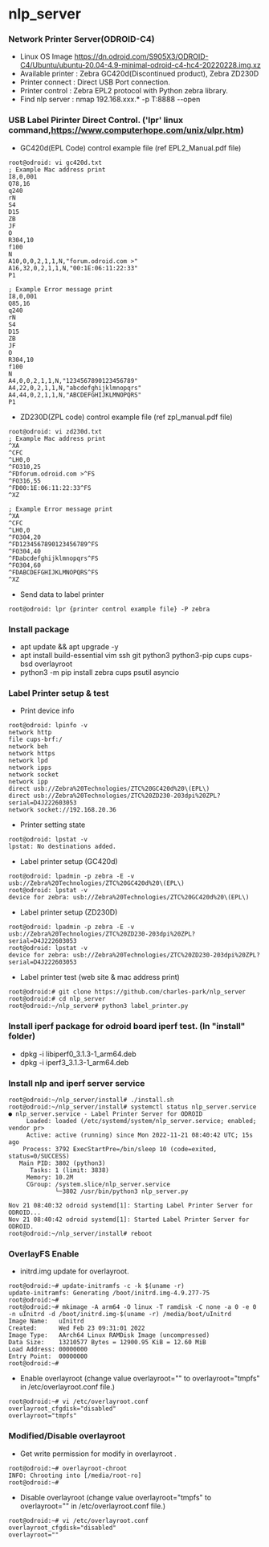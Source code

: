 # nlp_server
### Network Printer Server(ODROID-C4)
* Linux OS Image https://dn.odroid.com/S905X3/ODROID-C4/Ubuntu/ubuntu-20.04-4.9-minimal-odroid-c4-hc4-20220228.img.xz
* Available printer : Zebra GC420d(Discontinued product), Zebra ZD230D
* Printer connect : Direct USB Port connection.
* Printer control : Zebra EPL2 protocol with Python zebra library.
* Find nlp server : nmap 192.168.xxx.* -p T:8888 --open

### USB Label Pirinter Direct Control. ('lpr' linux command,https://www.computerhope.com/unix/ulpr.htm)
* GC420d(EPL Code) control example file (ref EPL2_Manual.pdf file)
```
root@odroid: vi gc420d.txt
; Example Mac address print
I8,0,001
Q78,16
q240
rN
S4
D15
ZB
JF
O
R304,10
f100
N
A10,0,0,2,1,1,N,"forum.odroid.com >"
A16,32,0,2,1,1,N,"00:1E:06:11:22:33"
P1

; Example Error message print
I8,0,001
Q85,16
q240
rN
S4
D15
ZB
JF
O
R304,10
f100
N
A4,0,0,2,1,1,N,"1234567890123456789"
A4,22,0,2,1,1,N,"abcdefghijklmnopqrs"
A4,44,0,2,1,1,N,"ABCDEFGHIJKLMNOPQRS"
P1
```
* ZD230D(ZPL code) control example file (ref zpl_manual.pdf file)
```
root@odroid: vi zd230d.txt
; Example Mac address print
^XA
^CFC
^LH0,0
^FO310,25
^FDforum.odroid.com >^FS
^FO316,55
^FD00:1E:06:11:22:33^FS
^XZ

; Example Error message print
^XA
^CFC
^LH0,0
^FO304,20
^FD1234567890123456789^FS
^FO304,40
^FDabcdefghijklmnopqrs^FS
^FO304,60
^FDABCDEFGHIJKLMNOPQRS^FS
^XZ
```
* Send data to label printer
```
root@odroid: lpr {printer control example file} -P zebra
```

### Install package
* apt update && apt upgrade -y
* apt install build-essential vim ssh git python3 python3-pip cups cups-bsd overlayroot
* python3 -m pip install zebra cups psutil asyncio

### Label Printer setup & test
* Print device info
```
root@odroid: lpinfo -v
network http
file cups-brf:/
network beh
network https
network lpd
network ipps
network socket
network ipp
direct usb://Zebra%20Technologies/ZTC%20GC420d%20\(EPL\)
direct usb://Zebra%20Technologies/ZTC%20ZD230-203dpi%20ZPL?serial=D4J222603053
network socket://192.168.20.36
```
* Printer setting state
```
root@odroid: lpstat -v
lpstat: No destinations added.
```
* Label printer setup (GC420d)
```
root@odroid: lpadmin -p zebra -E -v usb://Zebra%20Technologies/ZTC%20GC420d%20\(EPL\)
root@odroid: lpstat -v
device for zebra: usb://Zebra%20Technologies/ZTC%20GC420d%20\(EPL\)
```
* Label printer setup (ZD230D)
```
root@odroid: lpadmin -p zebra -E -v usb://Zebra%20Technologies/ZTC%20ZD230-203dpi%20ZPL?serial=D4J222603053
root@odroid: lpstat -v
device for zebra: usb://Zebra%20Technologies/ZTC%20ZD230-203dpi%20ZPL?serial=D4J222603053
```
* Label printer test (web site & mac address print)
```
root@odroid:# git clone https://github.com/charles-park/nlp_server
root@odroid:# cd nlp_server
root@odroid:~/nlp_server# python3 label_printer.py
```

### Install iperf package for odroid board iperf test. (In "install" folder)
* dpkg -i libiperf0_3.1.3-1_arm64.deb
* dpkg -i iperf3_3.1.3-1_arm64.deb

### Install nlp and iperf server service
```
root@odroid:~/nlp_server/install# ./install.sh
root@odroid:~/nlp_server/install# systemctl status nlp_server.service 
● nlp_server.service - Label Printer Server for ODROID
     Loaded: loaded (/etc/systemd/system/nlp_server.service; enabled; vendor pr>
     Active: active (running) since Mon 2022-11-21 08:40:42 UTC; 15s ago
    Process: 3792 ExecStartPre=/bin/sleep 10 (code=exited, status=0/SUCCESS)
   Main PID: 3802 (python3)
      Tasks: 1 (limit: 3838)
     Memory: 10.2M
     CGroup: /system.slice/nlp_server.service
             └─3802 /usr/bin/python3 nlp_server.py

Nov 21 08:40:32 odroid systemd[1]: Starting Label Printer Server for ODROID...
Nov 21 08:40:42 odroid systemd[1]: Started Label Printer Server for ODROID.
root@odroid:~/nlp_server/install# reboot

```
### OverlayFS Enable
* initrd.img update for overlayroot.
```
root@odroid:~# update-initramfs -c -k $(uname -r)
update-initramfs: Generating /boot/initrd.img-4.9.277-75
root@odroid:~#
root@odroid:~# mkimage -A arm64 -O linux -T ramdisk -C none -a 0 -e 0 -n uInitrd -d /boot/initrd.img-$(uname -r) /media/boot/uInitrd 
Image Name:   uInitrd
Created:      Wed Feb 23 09:31:01 2022
Image Type:   AArch64 Linux RAMDisk Image (uncompressed)
Data Size:    13210577 Bytes = 12900.95 KiB = 12.60 MiB
Load Address: 00000000
Entry Point:  00000000
root@odroid:~#
```
* Enable overlayroot (change value overlayroot="" to overlayroot="tmpfs" in /etc/overlayroot.conf file.)
```
root@odroid:~# vi /etc/overlayroot.conf
overlayroot_cfgdisk="disabled"
overlayroot="tmpfs"
```
### Modified/Disable overlayroot
* Get write permission for modify in overlayroot .
```
root@odroid:~# overlayroot-chroot 
INFO: Chrooting into [/media/root-ro]
root@odroid:~# 
```
* Disable overlayroot (change value overlayroot="tmpfs" to overlayroot="" in /etc/overlayroot.conf file.)
```
root@odroid:~# vi /etc/overlayroot.conf
overlayroot_cfgdisk="disabled"
overlayroot=""
```
